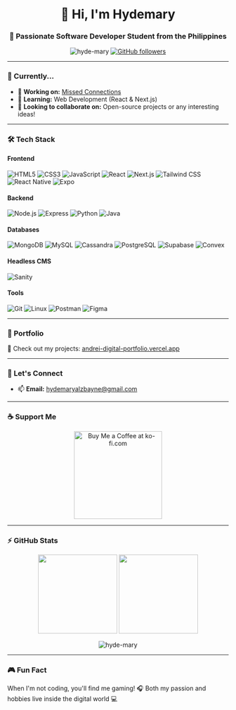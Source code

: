 <h1 align="center">👋 Hi, I'm Hydemary</h1>
<h3 align="center">🚀 Passionate Software Developer Student from the Philippines</h3>

<p align="center">
  <img src="https://komarev.com/ghpvc/?username=hyde-mary&label=Profile%20views&color=0e75b6&style=flat" alt="hyde-mary" /> 
  <a href="https://github.com/hyde-mary?tab=followers">
    <img alt="GitHub followers" src="https://img.shields.io/github/followers/hyde-mary?color=green&logo=github">
  </a>
</p>

---

### 📌 Currently...
- 🔭 **Working on:** [Missed Connections](https://github.com/hyde-mary/missed-connections)
- 🌱 **Learning:** Web Development (React & Next.js)
- 🤝 **Looking to collaborate on:** Open-source projects or any interesting ideas!

---

### 🛠️ Tech Stack

#### Frontend
![HTML5](https://img.shields.io/badge/HTML5-E34F26?style=for-the-badge&logo=html5&logoColor=white)
![CSS3](https://img.shields.io/badge/CSS3-1572B6?style=for-the-badge&logo=css3&logoColor=white)
![JavaScript](https://img.shields.io/badge/JavaScript-F7DF1E?style=for-the-badge&logo=javascript&logoColor=black)
![React](https://img.shields.io/badge/React-61DAFB?style=for-the-badge&logo=react&logoColor=black)
![Next.js](https://img.shields.io/badge/Next.js-000000?style=for-the-badge&logo=nextdotjs&logoColor=white)
![Tailwind CSS](https://img.shields.io/badge/Tailwind_CSS-38B2AC?style=for-the-badge&logo=tailwind-css&logoColor=white)
![React Native](https://img.shields.io/badge/React_Native-61DAFB?style=for-the-badge&logo=react&logoColor=white)
![Expo](https://img.shields.io/badge/Expo-000020?style=for-the-badge&logo=expo&logoColor=white)

#### Backend
![Node.js](https://img.shields.io/badge/Node.js-339933?style=for-the-badge&logo=nodedotjs&logoColor=white)
![Express](https://img.shields.io/badge/Express-000000?style=for-the-badge&logo=express&logoColor=white)
![Python](https://img.shields.io/badge/Python-3776AB?style=for-the-badge&logo=python&logoColor=white)
![Java](https://img.shields.io/badge/Java-007396?style=for-the-badge&logo=java&logoColor=white)

#### Databases
![MongoDB](https://img.shields.io/badge/MongoDB-47A248?style=for-the-badge&logo=mongodb&logoColor=white)
![MySQL](https://img.shields.io/badge/MySQL-4479A1?style=for-the-badge&logo=mysql&logoColor=white)
![Cassandra](https://img.shields.io/badge/Cassandra-1287B1?style=for-the-badge&logo=apachecassandra&logoColor=white)
![PostgreSQL](https://img.shields.io/badge/PostgreSQL-4169E1?style=for-the-badge&logo=postgresql&logoColor=white)
![Supabase](https://img.shields.io/badge/Supabase-3ECF8E?style=for-the-badge&logo=supabase&logoColor=white)
![Convex](https://img.shields.io/badge/Convex-3A66DB?style=for-the-badge&logo=convex&logoColor=white)

#### Headless CMS
![Sanity](https://img.shields.io/badge/Sanity-F03E2F?style=for-the-badge&logo=sanity&logoColor=white)

#### Tools
![Git](https://img.shields.io/badge/Git-F05032?style=for-the-badge&logo=git&logoColor=white)
![Linux](https://img.shields.io/badge/Linux-FCC624?style=for-the-badge&logo=linux&logoColor=black)
![Postman](https://img.shields.io/badge/Postman-FF6C37?style=for-the-badge&logo=postman&logoColor=white)
![Figma](https://img.shields.io/badge/Figma-F24E1E?style=for-the-badge&logo=figma&logoColor=white)

---

### 📂 Portfolio
🔗 Check out my projects: [andrei-digital-portfolio.vercel.app](https://andrei-digital-portfolio.vercel.app/)

---

### 💬 Let's Connect
- 📫 **Email:** [hydemaryalzbayne@gmail.com](mailto:hydemaryalzbayne@gmail.com)

---

### ☕ Support Me
<p align="center">
  <a href="https://ko-fi.com/hydemary">
    <img src="https://cdn.ko-fi.com/cdn/kofi3.png?v=3" width="200" alt="Buy Me a Coffee at ko-fi.com">
  </a>
</p>

---

### ⚡ GitHub Stats

<p align="center">
  <img height="180em" src="https://github-readme-stats.vercel.app/api?username=hyde-mary&show_icons=true&theme=radical&hide_border=true&count_private=true" />
  <img height="180em" src="https://github-readme-stats.vercel.app/api/top-langs/?username=hyde-mary&layout=compact&theme=radical&hide_border=true" />
</p>

<p align="center"> 
  <img src="https://github-readme-streak-stats.herokuapp.com/?user=hyde-mary&theme=radical&hide_border=true" alt="hyde-mary" />
</p>

---

### 🎮 Fun Fact
When I'm not coding, you'll find me gaming! 🎧 Both my passion and hobbies live inside the digital world 💻
